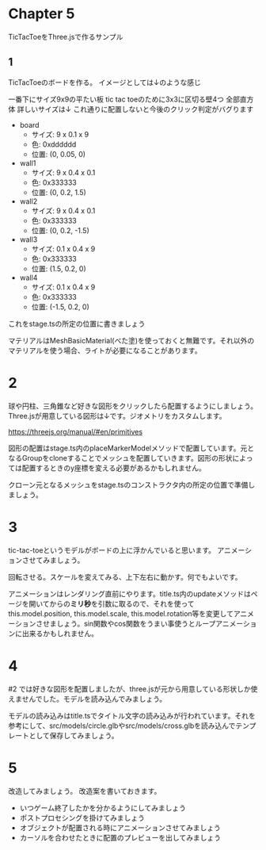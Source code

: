 # Chapter 5

TicTacToeをThree.jsで作るサンプル

## 1

TicTacToeのボードを作る。
イメージとしては↓のような感じ


一番下にサイズ9x9の平たい板
tic tac toeのために3x3に区切る壁4つ 全部直方体
詳しいサイズは↓ これ通りに配置しないと今後のクリック判定がバグります

- board
  - サイズ: 9 x 0.1 x 9
  - 色: 0xdddddd
  - 位置: (0, 0.05, 0)
- wall1
  - サイズ: 9 x 0.4 x 0.1
  - 色: 0x333333
  - 位置: (0, 0.2, 1.5)
- wall2
  - サイズ: 9 x 0.4 x 0.1
  - 色: 0x333333
  - 位置: (0, 0.2, -1.5)
- wall3
  - サイズ: 0.1 x 0.4 x 9
  - 色: 0x333333
  - 位置: (1.5, 0.2, 0)
- wall4
  - サイズ: 0.1 x 0.4 x 9
  - 色: 0x333333
  - 位置: (-1.5, 0.2, 0)

これをstage.tsの所定の位置に書きましょう

マテリアルはMeshBasicMaterial(べた塗)を使っておくと無難です。それ以外のマテリアルを使う場合、ライトが必要になることがあります。

# 2

球や円柱、三角錐など好きな図形をクリックしたら配置するようにしましょう。
Three.jsが用意している図形は↓です。ジオメトリをカスタムします。

https://threejs.org/manual/#en/primitives

図形の配置はstage.ts内のplaceMarkerModelメソッドで配置しています。元となるGroupをcloneすることでメッシュを配置していきます。図形の形状によっては配置するときのy座標を変える必要があるかもしれません。

クローン元となるメッシュをstage.tsのコンストラクタ内の所定の位置で準備しましょう。

# 3

tic-tac-toeというモデルがボードの上に浮かんでいると思います。
アニメーションさせてみましょう。

回転させる。スケールを変えてみる、上下左右に動かす。何でもよいです。

アニメーションはレンダリング直前にやります。title.ts内のupdateメソッドはページを開いてからの**ミリ秒**を引数に取るので、それを使ってthis.model.position, this.model.scale, this.model.rotation等を変更してアニメーションさせましょう。sin関数やcos関数をうまい事使うとループアニメーションに出来るかもしれません。

# 4

#2 では好きな図形を配置しましたが、three.jsが元から用意している形状しか使えませんでした。モデルを読み込んでみましょう。

モデルの読み込みはtitle.tsでタイトル文字の読み込みが行われています。それを参考にして、src/models/circle.glbやsrc/models/cross.glbを読み込んでテンプレートとして保存してみましょう。

# 5

改造してみましょう。
改造案を書いておきます。

- いつゲーム終了したかを分かるようにしてみましょう
- ポストプロセシングを掛けてみましょう
- オブジェクトが配置される時にアニメーションさせてみましょう
- カーソルを合わせたときに配置のプレビューを出してみましょう

